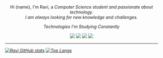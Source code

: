 <!---
Ravi-Valent7m/Ravi-Valent7m is a ✨ special ✨ repository because its `README.md` (this file) appears on your GitHub profile.
You can click the Preview link to take a look at your changes.
--->
<p align="center">Hi {name}, I'm Ravi, a <em>Computer Science student<em> and passionate about technology.<br> I am always looking for new knowledge and challenges.</p>

<div align="center">
  <p>Technologies I'm <em>Studying Constantly</em></p>
  <img src="https://img.shields.io/badge/c++-%2300599C.svg?style=for-the-badge&logo=c%2B%2B&logoColor=white"/>
  <img src="https://img.shields.io/badge/java-%23ED8B00.svg?style=for-the-badge&logo=java&logoColor=white"/>
  <img src="https://img.shields.io/badge/css3-%231572B6.svg?style=for-the-badge&logo=css3&logoColor=white"/>
  <img src="https://img.shields.io/badge/html5-%23E34F26.svg?style=for-the-badge&logo=html5&logoColor=white"/>
</div>

<hr>

[![Ravi GitHub stats](https://github-readme-stats.vercel.app/api?username=ravi-0x8b&show_icons=true&theme=radical)](https://github.com/ravi-0x8b/github-readme-stats)
[![Top Langs](https://github-readme-stats.vercel.app/api/top-langs/?username=ravi-0x8b&layout=compact&theme=radical)](https://github.com/anuraghazra/github-readme-stats)
